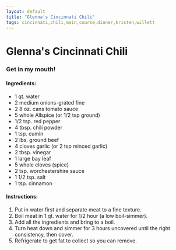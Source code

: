 ```yaml
---
layout: default
title: "Glenna's Cincinnati Chili"
tags: cincinnati,chili,main,course,dinner,kristen,willett
---
```

# Glenna's Cincinnati Chili

### Get in my mouth!

#### Ingredients:
- 1 qt. water
- 2 medium onions-grated fine
- 2 8 oz. cans tomato sauce
- 5 whole Allspice (or 1/2 tsp ground)
- 1/2 tsp. red pepper
- 4 tbsp. chili powder
- 1 tsp. cumin
- 2 lbs. ground beef
- 4 cloves garlic (or 2 tsp minced garlic)
- 2 tbsp. vinegar
- 1 large bay leaf
- 5 whole cloves (spice)
- 2 tsp. worchestershire sauce
- 1 1/2 tsp. salt
- 1 tsp. cinnamon

#### Instructions:
1. Put in water first and separate meat to a fine texture.
2. Boil meat in 1 qt. water for 1/2 hour (a low boil-simmer).
3. Add all the ingredients and bring to a boil.
4. Turn heat down and simmer for 3 hours uncovered until the right consistency, then cover.
5. Refrigerate to get fat to collect so you can remove.
